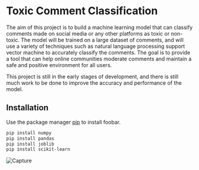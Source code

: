 # Toxic Comment Classification


The aim of this project is to build a machine learning model that can classify comments made on social media or any other platforms as toxic or non-toxic. The model will be trained on a large dataset of comments, and will use a variety of techniques such as natural language processing support vector machine to accurately classify the comments. The goal is to provide a tool that can help online communities moderate comments and maintain a safe and positive environment for all users.

This project is still in the early stages of development, and there is still much work to be done to improve the accuracy and performance of the model.

## Installation

Use the package manager [pip](https://pip.pypa.io/en/stable/) to install foobar.

```bash
pip install numpy
pip install pandas
pip install joblib
pip install scikit-learn
```


![Capture](https://user-images.githubusercontent.com/53074799/215320844-d06950e9-5794-4d8b-b69d-53caf72584dc.PNG)
